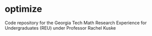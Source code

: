 # optimize
Code repository for the Georgia Tech Math Research Experience for Undergraduates (REU) under Professor Rachel Kuske
